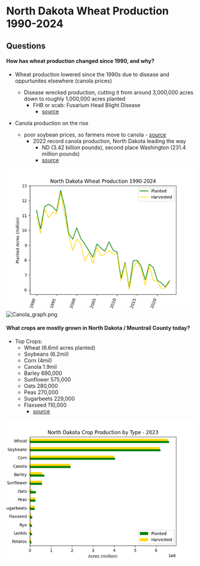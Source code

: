# North Dakota Wheat Production 1990-2024

## Questions
#### How has wheat production changed since 1990, and why?
- Wheat production lowered since the 1990s due to disease and oppurtunites elsewhere (canola prices)
	- Disease wrecked production, cutting it from around 3,000,000 acres down to roughly 1,000,000 acres planted
		- FHB or scab: Fusarium Head Blight Disease
			- [source](https://apsjournals.apsnet.org/doi/pdf/10.1094/PDIS-03-12-0291-FE)

- Canola production on the rise
 	- poor soybean prices, so farmers move to canola
    		- [source](https://www.grandforksherald.com/business/2018-a-record-year-for-canola-in-north-dakota)
    	- 2022 record canola production, North Dakota leading the way
        	- ND (3.42 billion pounds), second place Washington (231.4 million pounds)
       		- [source](https://www.uscanola.com/news-views/usca-blog/record-u-s-canola-production-in-2022/)

![ND_wheat_graph.png](/ND_wheat_graph.png "North Dakota Wheat Production 1990-2024")
![Canola_graph.png](https://www.uscanola.com/wp-content/uploads/2022/11/US-Planted-Harvested-Canola-Acres-1991-2022.png)


#### What crops are mostly grown in North Dakota / Mountrail County today?
- Top Crops:
	- Wheat (6.6mil acres planted)
	- Soybeans (6.2mil)
	- Corn (4mil)
	- Canola 1.9mil
	- Barley 690,000
	- Sunflower 575,000
	- Oats 280,000
	- Peas 270,000
	- Sugarbeets 229,000
	- Flaxseed 110,000
		- [source](https://www.nass.usda.gov/Quick_Stats/Ag_Overview/stateOverview.php?state=NORTH%20DAKOTA)

![ND_crop_graph.png](/ND_crop_graph.png "North Dakota Crop Production by Type")
